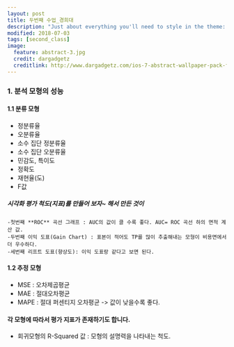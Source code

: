 ```yaml
---
layout: post
title: 두번째 수업_경희대
description: "Just about everything you'll need to style in the theme: headings, paragraphs, blockquotes, tables, code blocks, and more."
modified: 2018-07-03
tags: [second_class]
image:
  feature: abstract-3.jpg
  credit: dargadgetz
  creditlink: http://www.dargadgetz.com/ios-7-abstract-wallpaper-pack-for-iphone-5-and-ipod-touch-retina/
---
```


### 1. 분석 모형의 성능

#### 1.1 분류 모형
- 정분류율
- 오분류율
- 소수 집단 정분류율
- 소수 집단 오분류율
- 민감도, 특이도
- 정확도
- 재현율(도)
- F값

##### 시각화 평가 척도(지표)를 만들어 보자~ 해서 만든 것이 

    -첫번째 **ROC** 곡선 그래프 : AUC의 값이 클 수록 좋다. AUC= ROC 곡선 하의 면적 계산 값.
    -두번째 이익 도표(Gain Chart) : 표본이 적어도 TP를 많이 추출해내는 모형이 비용면에서 더 우수하다.
    -세번째 리프트 도표(향상도): 이익 도표랑 같다고 보면 된다.

#### 1.2 추정 모형
 - MSE : 오차제곱평균
 - MAE : 절대오차평균
 - MAPE : 절대 퍼센티지 오차평균
-> 값이 낮을수록 좋다.

#### 각 모형에 따라서 평가 지표가 존재하기도 합니다.
- 회귀모형의 R-Squared 값 : 모형의 설명력을 나타내는 척도.
